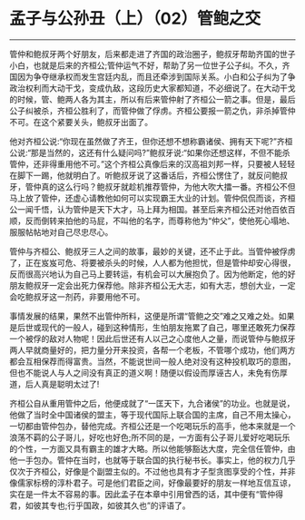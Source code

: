 # 孟子与公孙丑（上）（02）管鲍之交

------

管仲和鲍叔牙两个好朋友，后来都走进了齐国的政治圈子，鲍叔牙帮助齐国的世子小白，也就是后来的齐桓公;管仲运气不好，帮助了另一位世子公子纠。不久，齐国因为争夺继承权而发生宫廷内乱，而且还牵涉到国际关系。小白和公子纠为了争政治权利而大动干戈，变成仇敌，这段历史大家都知道，不必细说了。在大动干戈的时候，管、鲍两人各为其主，所以有后来管仲射了齐桓公一箭之事。但是，最后公子纠被杀，齐桓公胜利了，而管仲做了俘虏。齐桓公要报一箭之仇，非杀掉管仲不可。在这个紧要关头，鲍叔牙出面了。

他对齐桓公说:“你现在虽然做了齐王，但你还想不想称霸诸侯、拥有天下呢?”齐桓公说:“那是当然的，这还有什么疑问吗?”鲍叔牙说:“如果你还想这样，不但不能杀管仲，还非得重用他不可。”这个齐桓公真像后来的汉高祖刘邦一样，只要被人轻轻在脚下一踢，他就明白了。听鲍叔牙说了这番话后，齐桓公愣住了，就反问鲍叔牙，管仲真的这么行吗？鲍叔牙就趁机推荐管仲，为他大吹大擂一番。齐桓公不但马上放了管仲，还虚心请教他如何可以实现霸王大业的计划。管仲侃侃而谈，齐桓公一闻千悟，认为管仲是天下大才，马上拜为相国。甚至后来齐桓公还对他百依百顺，反而倒转来拍他的马屁，不叫他的名字，而尊称他为“仲父”，使他死心塌地、服服帖帖地对自己尽忠尽心。

管仲与齐桓公、鲍叔牙三人之间的故事，最妙的关键，还不止于此。当管仲被俘虏了，正在岌岌可危、将要被杀头的时候，人人都为他担忧，但是管仲却安心得很，反而很高兴地认为自己马上要转运，有机会可以大展抱负了。因为他断定，他的好朋友鲍叔牙一定会出死力保荐他。除非齐桓公无大志，如有大志，想创大业，一定会吃鲍叔牙这一剂药，非要用他不可。

事情发展的结果，果然不出管仲所料，这便是所谓“管鲍之交”难之又难之处。如果是后世或现代的一般人，碰到这种情形，生怕朋友拖累了自己，哪里还敢死力保荐一个被俘的敌对人物呢！因此后世还有人以己之心度他人之量，而说管仲与鲍叔牙两人早就商量好的，把力量分开来投资，各帮一个老板，不管哪个成功，他们两方都会互相保荐而得富贵。当然，不能说世间一般人绝对没有这种投机取巧的意图，但也不能说人与人之间没有真正的道义啊！随便以假设而厚诬古人，未免有伤厚道，后人真是聪明太过了!

齐桓公自从重用管仲之后，他便成就了“一匡天下，九合诸侯”的功业。也就是说，他做了当时全中国诸侯的盟主，等于现代国际上联合国的主席，自己不用太操心，一切都由管仲包办，替他完成。齐桓公还是一个吃喝玩乐的高手，他本来就是一个浪荡不羁的公子哥儿，好吃也好色;所不同的是，一方面有公子哥儿爱好吃喝玩乐的个性，一方面又具有霸主的雄才大略。所以他能够豁达大度，完全信任管仲，由他一手包办。管仲在当时，也就等于联合国的执行秘书长。事实上，他的权力几乎仅次于齐桓公，好像是个副盟主似的。不过他也具有才子型贪图享受的个性，并非像儒家标榜的淳朴君子。可是他们君臣之间，好像最要好的朋友一样地互信互谅，实在是一件太不容易的事。因此孟子在本章中引用曾西的话，其中便有“管仲得君，如彼其专也;行乎国政，如彼其久也”的评语了。


